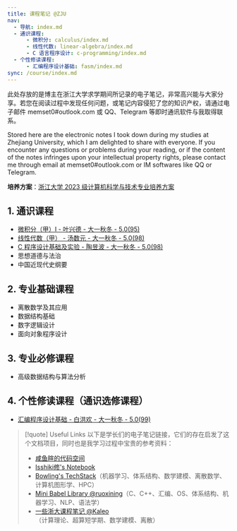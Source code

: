 ```yaml
---
title: 课程笔记 @ZJU
nav:
  - 导航: index.md
  - 通识课程:
      - 微积分: calculus/index.md
      - 线性代数: linear-algebra/index.md
      - C 语言程序设计: c-programming/index.md
  - 个性修读课程:
      - 汇编程序设计基础: fasm/index.md
sync: /course/index.md
---
```



此处存放的是博主在浙江大学求学期间所记录的电子笔记，非常高兴能与大家分享。若您在阅读过程中发现任何问题，或笔记内容侵犯了您的知识产权，请通过电子邮件 memset0#outlook.com 或 QQ、Telegram 等即时通讯软件与我取得联系。

Stored here are the electronic notes I took down during my studies at Zhejiang University, which I am delighted to share with everyone. If you encounter any questions or problems during your reading, or if the content of the notes infringes upon your intellectual property rights, please contact me through email at memset0#outlook.com or IM softwares like QQ or Telegram.

**培养方案**：[浙江大学 2023 级计算机科学与技术专业培养方案](http://zdbk.zju.edu.cn/jwglxt/js/plugins/pdfjs/web/viewer.htm?file=/jwglxt/pyfagl/pyfayl_cxPyfaylPdf.html%3Fid%3D20232112%26doType%3Dquery)

## 1. 通识课程

- [微积分（甲）I - 叶兴德 - 大一秋冬 - 5.0(95)](./calculus/)
- [线性代数（甲） - 汤数元 - 大一秋冬 - 5.0(98)](./linear-algebra/)
- [C 程序设计基础及实验 - 陶昱波 - 大一秋冬 - 5.0(98)](./c-programming/)
- 思想道德与法治
- 中国近现代史纲要

## 2. 专业基础课程

- 离散数学及其应用
- 数据结构基础
- 数字逻辑设计
- 面向对象程序设计

## 3. 专业必修课程

- 高级数据结构与算法分析

## 4. 个性修读课程（通识选修课程）

- [汇编程序设计基础 - 白洪欢 - 大一秋冬 - 5.0(99)](./fasm/)

> [!quote] Useful Links
> 以下是学长们的电子笔记链接，它们的存在启发了这个文档项目，同时也是我学习过程中宝贵的参考资料：
> - [咸鱼暄的代码空间](https://xuan-insr.github.io/)
> - [Isshiki修's Notebook](https://note.isshikih.top/)
> - [Bowling's TechStack](https://note.bowling233.top/)（机器学习、体系结构、数学建模、离散数学、计算机图形学、HPC）
> - [Mini Babel Library @ruoxining](https://ruoxining.github.io/OBvault/)（C、C++、汇编、OS、体系结构、机器学习、NLP、语法学）
> - [一些浙大课程笔记 @Kaleo](https://www.yuque.com/linguisty/zju_courses/)（计算理论、超算短学期、数学建模、离散）

